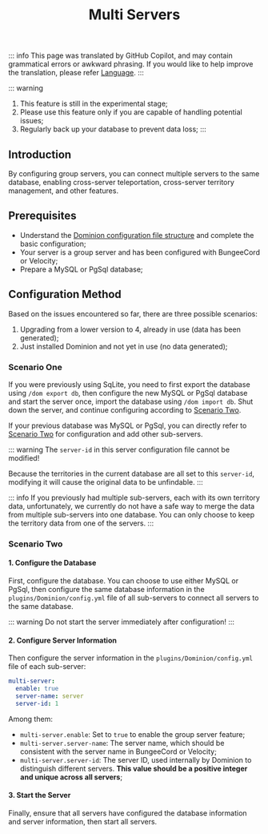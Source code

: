 ﻿---
title: Multi Servers
createTime: 2025/02/24 16:08:34
permalink: /en/doc/owner/other/multi-server/
---

::: info
This page was translated by GitHub Copilot, and may contain grammatical errors or awkward phrasing.
If you would like to help improve the translation, please refer [Language](/en/doc/owner/config-ref/languages/).
:::

::: warning
1. This feature is still in the experimental stage;
2. Please use this feature only if you are capable of handling potential issues;
3. Regularly back up your database to prevent data loss;
:::

## Introduction

By configuring group servers, you can connect multiple servers to the same database, enabling cross-server
teleportation, cross-server territory management, and other features.

## Prerequisites

- Understand the [Dominion configuration file structure](/en/doc/owner/config-ref/overview/) and complete the
  basic configuration;
- Your server is a group server and has been configured with BungeeCord or Velocity;
- Prepare a MySQL or PgSql database;

## Configuration Method

Based on the issues encountered so far, there are three possible scenarios:

1. Upgrading from a lower version to 4, already in use (data has been generated);
2. Just installed Dominion and not yet in use (no data generated);

### Scenario One

If you were previously using SqLite, you need to first export the database using `/dom export db`, then configure the
new MySQL or PgSql database and start the server once,
import the database using `/dom import db`.
Shut down the server, and continue configuring according to [Scenario Two](#Scenario-Two).

If your previous database was MySQL or PgSql, you can directly refer to [Scenario Two](#Scenario-Two) for configuration
and add other sub-servers.

::: warning
The `server-id` in this server configuration file cannot be modified!

Because the territories in the current database are all set to this `server-id`, modifying it will cause the original
data to be unfindable.
:::

::: info
If you previously had multiple sub-servers, each with its own territory data, unfortunately, we currently do not have a
safe way to merge the data from multiple sub-servers into one database.
You can only choose to keep the territory data from one of the servers.
:::

### Scenario Two

#### 1. Configure the Database

First, configure the database. You can choose to use either MySQL or PgSql, then configure the same database information
in the `plugins/Dominion/config.yml` file of all sub-servers to connect all servers to the same database.

::: warning
Do not start the server immediately after configuration!
:::

#### 2. Configure Server Information

Then configure the server information in the `plugins/Dominion/config.yml` file of each sub-server:

```yaml
multi-server:
  enable: true
  server-name: server
  server-id: 1
```

Among them:

- `multi-server.enable`: Set to `true` to enable the group server feature;
- `multi-server.server-name`: The server name, which should be consistent with the server name in BungeeCord or
  Velocity;
- `multi-server.server-id`: The server ID, used internally by Dominion to distinguish different servers. **This value
  should be a positive integer and unique across all servers**;

#### 3. Start the Server

Finally, ensure that all servers have configured the database information and server information, then start all
servers.


